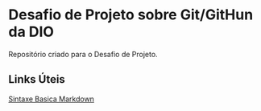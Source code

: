 # Desafio de Projeto sobre Git/GitHun da DIO
Repositório criado para o Desafio de Projeto. 

## Links Úteis
[Sintaxe Basica Markdown](https://www.markdownguide.org/basic-syntax)
